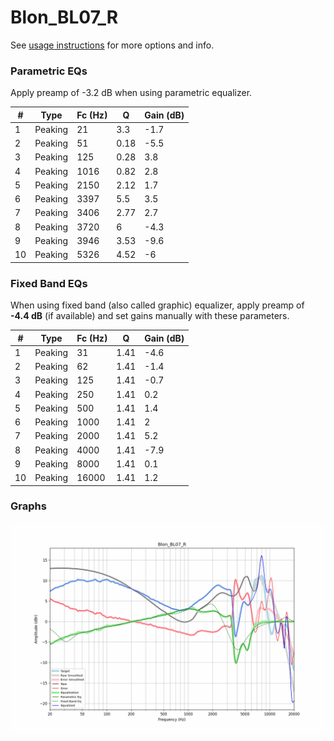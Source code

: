 # Blon_BL07_R
See [usage instructions](https://github.com/jaakkopasanen/AutoEq#usage) for more options and info.

### Parametric EQs
Apply preamp of -3.2 dB when using parametric equalizer.

|   # | Type    |   Fc (Hz) |    Q |   Gain (dB) |
|-----|---------|-----------|------|-------------|
|   1 | Peaking |        21 | 3.3  |        -1.7 |
|   2 | Peaking |        51 | 0.18 |        -5.5 |
|   3 | Peaking |       125 | 0.28 |         3.8 |
|   4 | Peaking |      1016 | 0.82 |         2.8 |
|   5 | Peaking |      2150 | 2.12 |         1.7 |
|   6 | Peaking |      3397 | 5.5  |         3.5 |
|   7 | Peaking |      3406 | 2.77 |         2.7 |
|   8 | Peaking |      3720 | 6    |        -4.3 |
|   9 | Peaking |      3946 | 3.53 |        -9.6 |
|  10 | Peaking |      5326 | 4.52 |        -6   |

### Fixed Band EQs
When using fixed band (also called graphic) equalizer, apply preamp of **-4.4 dB** (if available) and set gains manually with these parameters.

|   # | Type    |   Fc (Hz) |    Q |   Gain (dB) |
|-----|---------|-----------|------|-------------|
|   1 | Peaking |        31 | 1.41 |        -4.6 |
|   2 | Peaking |        62 | 1.41 |        -1.4 |
|   3 | Peaking |       125 | 1.41 |        -0.7 |
|   4 | Peaking |       250 | 1.41 |         0.2 |
|   5 | Peaking |       500 | 1.41 |         1.4 |
|   6 | Peaking |      1000 | 1.41 |         2   |
|   7 | Peaking |      2000 | 1.41 |         5.2 |
|   8 | Peaking |      4000 | 1.41 |        -7.9 |
|   9 | Peaking |      8000 | 1.41 |         0.1 |
|  10 | Peaking |     16000 | 1.41 |         1.2 |

### Graphs
![](./Blon_BL07_R.png)
